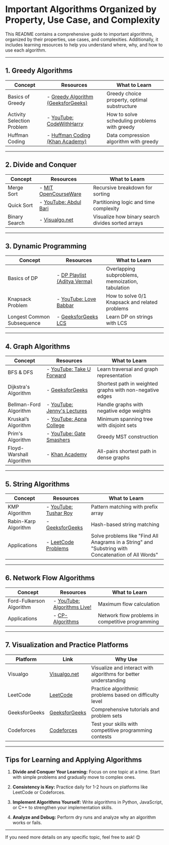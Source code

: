 # Important Algorithms Organized by Property, Use Case, and Complexity

This README contains a comprehensive guide to important algorithms, organized by their properties, use cases, and complexities. Additionally, it includes learning resources to help you understand where, why, and how to use each algorithm.

---

## 1. Greedy Algorithms

| **Concept**                | **Resources**                                                                                     | **What to Learn**                                                                                   |
|----------------------------|---------------------------------------------------------------------------------------------------|-----------------------------------------------------------------------------------------------------|
| Basics of Greedy           | - [Greedy Algorithm (GeeksforGeeks)](https://www.geeksforgeeks.org/greedy-algorithms/)            | Greedy choice property, optimal substructure                                                       |
| Activity Selection Problem | - [YouTube: CodeWithHarry](https://www.youtube.com/playlist?list=PLu0W_9lII9ah2JBjWKK2oPBV0mxStmRYa) | How to solve scheduling problems with greedy                                                       |
| Huffman Coding             | - [Huffman Coding (Khan Academy)](https://www.khanacademy.org/computing/computer-science/cryptography/huffman-coding/a/huffman-coding) | Data compression algorithm with greedy                                                            |

---

## 2. Divide and Conquer

| **Concept**                | **Resources**                                                                                     | **What to Learn**                                                                                   |
|----------------------------|---------------------------------------------------------------------------------------------------|-----------------------------------------------------------------------------------------------------|
| Merge Sort                 | - [MIT OpenCourseWare](https://ocw.mit.edu/courses/electrical-engineering-and-computer-science/6-006-introduction-to-algorithms-fall-2011/) | Recursive breakdown for sorting                                                                    |
| Quick Sort                 | - [YouTube: Abdul Bari](https://www.youtube.com/watch?v=7h1s2SojIRw)                              | Partitioning logic and time complexity                                                             |
| Binary Search              | - [Visualgo.net](https://visualgo.net/en/bst)                                                    | Visualize how binary search divides sorted arrays                                                  |

---

## 3. Dynamic Programming

| **Concept**                | **Resources**                                                                                     | **What to Learn**                                                                                   |
|----------------------------|---------------------------------------------------------------------------------------------------|-----------------------------------------------------------------------------------------------------|
| Basics of DP               | - [DP Playlist (Aditya Verma)](https://www.youtube.com/playlist?list=PL_z_8CaSLPWekqhdCPmFohncHwz8TY2Go) | Overlapping subproblems, memoization, tabulation                                                   |
| Knapsack Problem           | - [YouTube: Love Babbar](https://www.youtube.com/playlist?list=PLDzeHZWIZsTryvtXdMr6rPh4IDexB5NIA) | How to solve 0/1 Knapsack and related problems                                                     |
| Longest Common Subsequence | - [GeeksforGeeks LCS](https://www.geeksforgeeks.org/longest-common-subsequence-dp-4/)              | Learn DP on strings with LCS                                                                      |

---

## 4. Graph Algorithms

| **Concept**                | **Resources**                                                                                     | **What to Learn**                                                                                   |
|----------------------------|---------------------------------------------------------------------------------------------------|-----------------------------------------------------------------------------------------------------|
| BFS & DFS                  | - [YouTube: Take U Forward](https://www.youtube.com/watch?v=pcKY4hjDrxk)                          | Learn traversal and graph representation                                                           |
| Dijkstra's Algorithm       | - [GeeksforGeeks](https://www.geeksforgeeks.org/dijkstras-shortest-path-algorithm-greedy-algo-7/) | Shortest path in weighted graphs with non-negative edges                                           |
| Bellman-Ford Algorithm     | - [YouTube: Jenny's Lectures](https://www.youtube.com/watch?v=FtN3BYH2Zes)                        | Handle graphs with negative edge weights                                                          |
| Kruskal’s Algorithm        | - [YouTube: Apna College](https://www.youtube.com/watch?v=4ZlRH0eK-qQ)                            | Minimum spanning tree with disjoint sets                                                          |
| Prim's Algorithm           | - [YouTube: Gate Smashers](https://www.youtube.com/watch?v=cplfcGZmX7I)                           | Greedy MST construction                                                                           |
| Floyd-Warshall Algorithm   | - [Khan Academy](https://www.khanacademy.org/computing/computer-science/algorithms/graph-algorithms/a/all-pairs-shortest-path) | All-pairs shortest path in dense graphs                                                          |

---

## 5. String Algorithms

| **Concept**                | **Resources**                                                                                     | **What to Learn**                                                                                   |
|----------------------------|---------------------------------------------------------------------------------------------------|-----------------------------------------------------------------------------------------------------|
| KMP Algorithm              | - [YouTube: Tushar Roy](https://www.youtube.com/watch?v=GTJr8OvyEVQ)                              | Pattern matching with prefix array                                                                |
| Rabin-Karp Algorithm       | - [GeeksforGeeks](https://www.geeksforgeeks.org/rabin-karp-algorithm-for-pattern-searching/)       | Hash-based string matching                                                                        |
| Applications               | - [LeetCode Problems](https://leetcode.com/problemset/all/)                                       | Solve problems like "Find All Anagrams in a String" and "Substring with Concatenation of All Words"|

---

## 6. Network Flow Algorithms

| **Concept**                | **Resources**                                                                                     | **What to Learn**                                                                                   |
|----------------------------|---------------------------------------------------------------------------------------------------|-----------------------------------------------------------------------------------------------------|
| Ford-Fulkerson Algorithm   | - [YouTube: Algorithms Live!](https://www.youtube.com/watch?v=LdOnanfc5TM)                        | Maximum flow calculation                                                                           |
| Applications               | - [CP-Algorithms](https://cp-algorithms.com/)                                                    | Network flow problems in competitive programming                                                   |

---

## 7. Visualization and Practice Platforms

| **Platform**               | **Link**                                                                                         | **Why Use**                                                                                        |
|----------------------------|---------------------------------------------------------------------------------------------------|-----------------------------------------------------------------------------------------------------|
| Visualgo                   | [Visualgo.net](https://visualgo.net/)                                                            | Visualize and interact with algorithms for better understanding                                    |
| LeetCode                   | [LeetCode](https://leetcode.com/)                                                                | Practice algorithmic problems based on difficulty level                                           |
| GeeksforGeeks              | [GeeksforGeeks](https://www.geeksforgeeks.org/)                                                  | Comprehensive tutorials and problem sets                                                          |
| Codeforces                 | [Codeforces](https://codeforces.com/)                                                            | Test your skills with competitive programming contests                                            |

---

## Tips for Learning and Applying Algorithms

1. **Divide and Conquer Your Learning:**
   Focus on one topic at a time. Start with simple problems and gradually move to complex ones.

2. **Consistency is Key:**
   Practice daily for 1-2 hours on platforms like LeetCode or Codeforces.

3. **Implement Algorithms Yourself:**
   Write algorithms in Python, JavaScript, or C++ to strengthen your implementation skills.

4. **Analyze and Debug:**
   Perform dry runs and analyze why an algorithm works or fails.

---

If you need more details on any specific topic, feel free to ask! 😊

